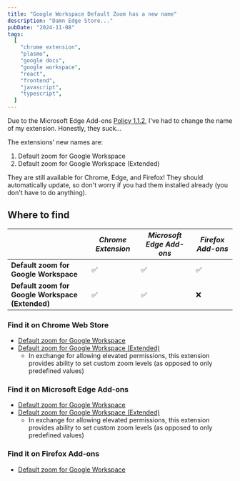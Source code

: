 ```yaml
---
title: "Google Workspace Default Zoom has a new name"
description: "Damn Edge Store..."
pubDate: "2024-11-08"
tags:
  [
    "chrome extension",
    "plasmo",
    "google docs",
    "google workspace",
    "react",
    "frontend",
    "javascript",
    "typescript",
  ]
---
```


Due to the Microsoft Edge Add-ons [Policy 1.1.2](https://learn.microsoft.com/en-us/legal/microsoft-edge/extensions/developer-policies#113-functionality),
I've had to change the name of my extension. Honestly, they suck...

The extensions' new names are:

1. Default zoom for Google Workspace
2. Default zoom for Google Workspace (Extended)

They are still available for Chrome, Edge, and Firefox! They should automatically update, so don't worry if you had them installed already (you don't have to do anything).

## Where to find

<table><thead ><tr ><th></th><th><em>Chrome Extension</em></th><th><em>Microsoft Edge Add-ons</em></th><th><em>Firefox Add-ons</em></th></tr></thead><tbody><tr><td><strong>Default zoom for Google Workspace</strong></td><td>✅</td><td>✅</td><td>✅</td></tr><tr><td><strong>Default zoom for Google Workspace (Extended)</strong></td><td>✅</td><td>✅</td><td>❌</td></tr></tbody></table>

### Find it on Chrome Web Store

- [Default zoom for Google Workspace][chrome-webstore-default]
- [Default zoom for Google Workspace (Extended)][chrome-webstore-extended]
  - In exchange for allowing elevated permissions, this extension provides ability to set custom zoom levels (as opposed to only predefined values)

### Find it on Microsoft Edge Add-ons

- [Default zoom for Google Workspace][edge-addons-default]
- [Default zoom for Google Workspace (Extended)][edge-addons-extended]
  - In exchange for allowing elevated permissions, this extension provides ability to set custom zoom levels (as opposed to only predefined values)

### Find it on Firefox Add-ons

- [Default zoom for Google Workspace][firefox-addons-default]

[chrome-webstore-default]: https://chrome.google.com/webstore/detail/google-docs-zoom-default/nflkcdlimipkgbacnfnhfecjgmojhklo
[chrome-webstore-extended]: https://chrome.google.com/webstore/detail/google-workspace-zoom-def/mdgikencgfhineaememjagpkiclbdkka
[edge-addons-default]: https://microsoftedge.microsoft.com/addons/detail/google-workspace-zoom-def/hnilnnalkgihkfnegpcbcgpgailgjbnn
[edge-addons-extended]: https://microsoftedge.microsoft.com/addons/detail/google-workspace-zoom-def/fhjmigdmbgbiodkejhmahfnaebdgnmjb
[firefox-addons-default]: https://addons.mozilla.org/en-GB/firefox/addon/google-workspace-zoom-default/
